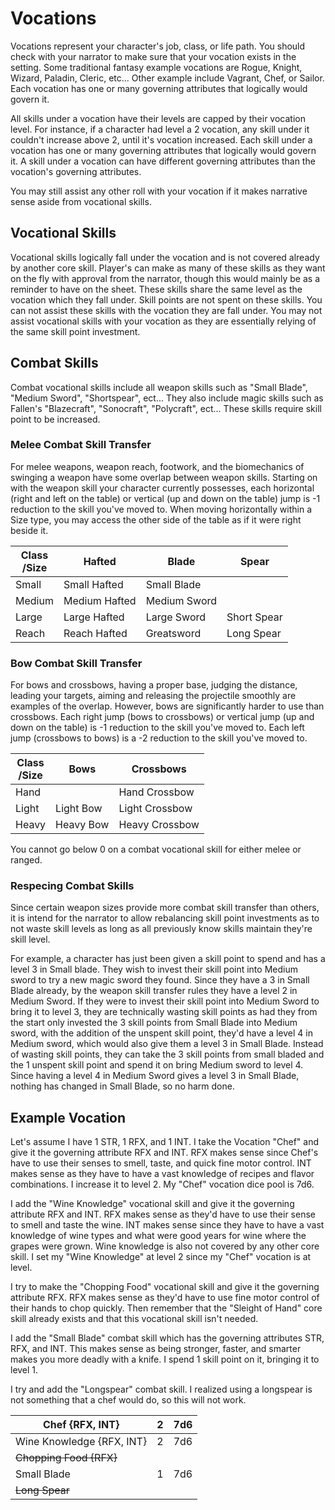 # Vocations

Vocations represent your character's job, class, or life path. You should check with your narrator to make sure that your vocation exists in the setting. Some traditional fantasy example vocations are Rogue, Knight, Wizard, Paladin, Cleric, etc... Other example include Vagrant, Chef, or Sailor. Each vocation has one or many governing attributes that logically would govern it.

All skills under a vocation have their levels are capped by their vocation level. For instance, if a character had level a 2 vocation, any skill under it couldn't increase above 2, until it's vocation increased. Each skill under a vocation has one or many governing attributes that logically would govern it. A skill under a vocation can have different governing attributes than the vocation's governing attributes.

You may still assist any other roll with your vocation if it makes narrative sense aside from vocational skills.

## Vocational Skills

Vocational skills logically fall under the vocation and is not covered already by another core skill. Player's can make as many of these skills as they want on the fly with approval from the narrator, though this would mainly be as a reminder to have on the sheet. These skills share the same level as the vocation which they fall under. Skill points are not spent on these skills. You can not assist these skills with the vocation they are fall under. You may not assist vocational skills with your vocation as they are essentially relying of the same skill point investment.

## Combat Skills

Combat vocational skills include all weapon skills such as "Small Blade", "Medium Sword", "Shortspear", ect... They also include magic skills such as Fallen's "Blazecraft", "Sonocraft", "Polycraft", ect... These skills require skill point to be increased.

### Melee Combat Skill Transfer

For melee weapons, weapon reach, footwork, and the biomechanics of swinging a weapon have some overlap between weapon skills. Starting on with the weapon skill your character currently possesses, each horizontal (right and left on the table) or vertical (up and down on the table) jump is -1 reduction to the skill you've moved to. When moving horizontally within a Size type, you may access the other side of the table as if it were right beside it.

| Class<br />/Size | Hafted         | Blade        | Spear       |
| ---------------- | -------------- | ------------ | ----------- |
| Small            | Small Hafted   | Small Blade |             |
| Medium           | Medium Hafted | Medium Sword |             |
| Large            | Large Hafted  | Large Sword | Short Spear |
| Reach            | Reach Hafted  | Greatsword   | Long Spear  |

### Bow Combat Skill Transfer

For bows and crossbows, having a proper base, judging the distance, leading your targets,  aiming and releasing the projectile smoothly are examples of the overlap. However, bows are significantly harder to use than crossbows. Each right jump (bows to crossbows) or vertical jump (up and down on the table) is -1 reduction to the skill you've moved to. Each left jump (crossbows to bows) is a -2 reduction to the skill you've moved to.

| Class<br />/Size | Bows      | Crossbows      |
| ---------------- | --------- | -------------- |
| Hand             |           | Hand Crossbow  |
| Light            | Light Bow | Light Crossbow |
| Heavy            | Heavy Bow | Heavy Crossbow |

You cannot go below 0 on a combat vocational skill for either melee or ranged.

### Respecing Combat Skills

Since certain weapon sizes provide more combat skill transfer than others, it is intend for the narrator to allow rebalancing skill point investments as to not waste skill levels as long as all previously know skills maintain they're skill level.

For example, a character has just been given a skill point to spend and has a level 3 in Small blade. They wish to invest their skill point into Medium sword to try a new magic sword they found. Since they have a 3 in Small Blade already, by the weapon skill transfer rules they have a level 2 in Medium Sword. If they were to invest their skill point into Medium Sword to bring it to level 3, they are technically wasting skill points as had they from the start only invested the 3 skill points from Small Blade into Medium sword, with the addition of the unspent skill point, they'd have a level 4 in Medium sword, which would also give them a level 3 in Small Blade. Instead of wasting skill points, they can take the 3 skill points from small bladed and the 1 unspent skill point and spend it on bring Medium sword to level 4. Since having a level 4 in Medium Sword gives a level 3 in Small Blade, nothing has changed in Small Blade, so no harm done.

## Example Vocation

Let's assume I have 1 STR, 1 RFX, and 1 INT. I take the Vocation "Chef" and give it the governing attribute RFX and INT. RFX makes sense since Chef's have to use their senses to smell, taste, and quick fine motor control. INT makes sense as they have to have a vast knowledge of recipes and flavor combinations. I increase it to level 2. My "Chef" vocation dice pool is 7d6.

I add the "Wine Knowledge" vocational skill and give it the governing attribute RFX and INT. RFX makes sense as they'd have to use their sense to smell and taste the wine. INT makes sense since they have to have a vast knowledge of wine types and what were good years for wine where the grapes were grown. Wine knowledge is also not covered by any other core skill. I set my "Wine Knowledge" at level 2 since my "Chef" vocation is at level.

I try to make the "Chopping Food" vocational skill and give it the governing attribute RFX. RFX makes sense as they'd have to use fine motor control of their hands to chop quickly. Then remember that the "Sleight of Hand" core skill already exists and that this vocational skill isn't needed.

I add the "Small Blade" combat skill which has the governing attributes STR, RFX, and INT. This makes sense as being stronger, faster, and smarter makes you more deadly with a knife. I spend 1 skill point on it, bringing it to level 1.

I try and add the "Longspear" combat skill. I realized using a longspear is not something that a chef would do, so this will not work.

| Chef {RFX, INT}           | 2 | 7d6 |
| -------------------------- | :-: | :-: |
| Wine Knowledge {RFX, INT} | 2 | 7d6 |
| ~~Chopping Food {RFX}~~   |  |    |
| Small Blade                | 1 | 7d6 |
| ~~Long Spear~~            |  |    |
